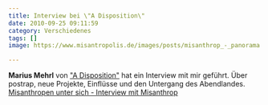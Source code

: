 ```yaml
---
title: Interview bei \"A Disposition\"
date: 2010-09-25 09:11:59
category: Verschiedenes
tags: []
image: https://www.misantropolis.de/images/posts/misanthrop_-_panorama.jpg

---
```


**Marius Mehrl** von ["A Disposition"](http://adisposition.wordpress.com) hat ein Interview mit mir geführt. Über postrap, neue Projekte, Einflüsse und den Untergang des Abendlandes.  
[Misanthropen unter sich - Interview mit Misanthrop](http://adisposition.wordpress.com/2010/09/24/misanthropen-unter-sich-interview-mit-misanthrop/)
